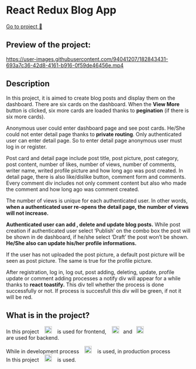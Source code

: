 # React Redux Blog App
[Go to project 🚀](https://react-redux-blogapp.vercel.app/)
## Preview of the project:
https://user-images.githubusercontent.com/94041207/182843431-693a7c36-42d8-4161-b916-0f59de46456e.mp4
## Description 
<p>In this project, it is aimed to create blog posts and display them on the dashboard. There are six cards on the dashboard. When the <b>View More</b> button is clicked, six more cards are loaded thanks to <b>pegination</b> (if there is six more cards). </p>
<p>Anonymous user could enter dashboard page and see post cards. He/She could not enter detail page thanks to <b>private routing</b>. Only authenticated user can enter detail page. So to enter detail page anonymous user must log in or register.  </p>
<p>Post card and detail page include post title, post picture, post category, post content, number of likes, number of views, number of comments, writer name, writed profile picture and how long ago was post created. In detail page, there is also like/dislike button, comment form and comments. Every comment div includes not only comment content but also who made the comment and how long ago was comment created.  </p>
<p>The number of views is unique for each authenticated user. In other words, <b>when a authenticated user re-opens the detail page, the number of views will not increase.</b> </p>
<p><b>Authenticated user can add , delete and update blog posts.</b> While post creation if authenticated user select ‘Publish’ on the combo box the post will be shown in de dashboard, if he/she select ‘Draft’ the post won’t be shown. <b>He/She also can update his/her profile informations.</b></p>
<p>If the user has not uploaded the post picture, a default post picture will be seen as post picture. The same is true for the profile picture.   </p>
<p>After registration, log in, log out, post adding, deleting, update, profile update or comment adding  processes a notify div will appear for a while thanks to <b>react toastify.</b> This div tell whether the process is done successfully or not. If process is succesfull this div will be green, if not it will be red.</p>

## What is in the project? 
<p > <span style=" display: inline-block;"> In this project   </span> <img style="padding: 0 0.7rem; text-align:center;" src="https://logos-download.com/wp-content/uploads/2016/09/React_logo_wordmark-700x235.png"  alt="react" height="20"> <span style=" display: inline-block;"> is used for frontend,</span> <img style="padding: 0 0.7rem; margin-bottom: -0.4rem; text-align:center;" src="https://logos-download.com/wp-content/uploads/2019/06/Django_Logo.png"  alt="react" height="20"><span style=" display: inline-block;"> and </span><img style="padding: 0 0.7rem; margin-bottom: -0.4rem; text-align:center;" src="https://user-images.githubusercontent.com/94041207/182884012-aac975c0-b0ae-4d09-8765-e25b6fbaafc2.png"  alt="django rest framework" height="20"><span style=" display: inline-block;"> are used for backend.</span>
</p>

<p > <span style=" display: inline-block;">While in development process   </span> <img style="padding: 0 0.7rem; margin-bottom: -0.4rem; text-align:center;" src="https://logos-download.com/wp-content/uploads/2018/09/SQLite_Logo-450x193.png"  alt="react" height="20"> <span style=" display: inline-block;"> is used, in production process </span><span style=" display: inline-block;"> In this project   </span> <img style="padding: 0 0.7rem; margin-bottom: -0.4rem; text-align:center;" src="https://icon-library.com/images/postgresql-icon/postgresql-icon-13.jpg"  alt="react" height="20"> <span style=" display: inline-block;"> is used. </span></p>



